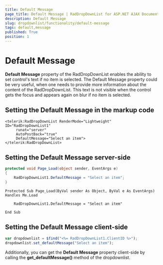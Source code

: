 ```yaml
---
title: Default Message
page_title: Default Message | RadDropDownList for ASP.NET AJAX Documentation
description: Default Message
slug: dropdownlist/functionality/default-message
tags: default,message
published: True
position: 1
---
```


# Default Message



**Default Message** property of the RadDropDownList enables the ability to set control's text if no item is selected. The Default Message property could be very useful, when one needs to provide more information about the content of the RadDropDownList. This text is not visible when the control gets the focus and appears again on blur if no item is selected.

## Setting the Default Message in the markup code

````ASPNET
<telerik:RadDropDownList RenderMode="Lightweight" ID="RadDropDownList1"
	 runat="server"
	 AutoPostBack="true"
	 DefaultMessage="Select an item">
</telerik:RadDropDownList>
````



## Setting the Default Message server-side



````C#
protected void Page_Load(object sender, EventArgs e)
{
	RadDropDownList1.DefaultMessage = "Select an item";
}
````
````VB.NET
Protected Sub Page_Load(ByVal sender As Object, ByVal e As EventArgs) Handles Me.Load

	RadDropDownList1.DefaultMessage = "Select an item"

End Sub
````


## Setting the Default Message client-side

````JavaScript
var dropdownlist = $find("<%= RadDropDownList1.ClientID %>");
dropdownlist.set_defaultMessage("Select an item");
````



Additionally, you can get the **Default Message** property client-side by calling the **get_defaultMessage()** method of the dropdownlist.
